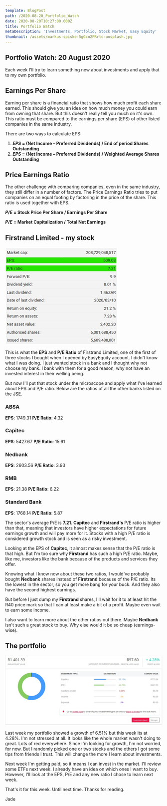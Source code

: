 ```yaml
---
template: BlogPost
path: /2020-08-20_Portfolio_Watch
date: 2020-08-20T10:27:00.000Z
title: Portfolio Watch
metaDescription: 'Investments, Portfolio, Stock Market, Easy Equity'
thumbnail: /assets/markus-spiske-5gGcn2PRrtc-unsplash.jpg
---
```


## Portfolio Watch: 20 August 2020

Each week I'll try to learn something new about investments and apply that to my own portfolio.

## Earnings Per Share

Earning per share is a financial ratio that shows how much profit each share earned. This should give you an idea on how much money you could earn from owning that share. But this doesn't really tell you much on it's own. This ratio must be compared to the earnings per share (EPS) of other listed companies in the same industry.

There are two ways to calculate EPS:

1. ***EPS* = (Net Income – Preferred Dividends) / End of period Shares Outstanding**
2. ***EPS* = (Net Income – Preferred Dividends) / Weighted Average Shares Outstanding**

## Price Earnings Ratio

The other challenge with comparing companies, even in the same industry, they still differ in a number of factors. The Price Earnings Ratio tries to put companies on an equal footing by factoring in the price of the share. This ratio is used together with EPS.

***P/E* = Stock Price Per Share / Earnings Per Share**

***P/E* = Market Capitalization / Total Net Earnings**


## Firstrand Limited - my stock

![FirstRand Stats](../src/assets/../../../static/assets/Firstrand%20Stats%202020-08-19.jpg "FirstRand Snapshot")

This is what the **EPS** and **P/E Ratio** of Firstrand Limited, one of the first of three stocks I bought when I opened by EasyEquity account. I didn't know what I was doing. I just wanted stock in a bank and I thought why not choose my bank. I bank with them for a good reason, why not have an invested interest in their welling being. 

But now I'll put that stock under the microscope and apply what I've learned about EPS and P/E ratio. Below are the ratios of all the other banks listed on the JSE.

### ABSA

**EPS**: 1749.31
**P/E Ratio**: 4.32 

### Capitec

**EPS**: 5427.67
**P/E Ratio**: 15.61

### Nedbank

**EPS**: 2603.56
**P/E Ratio**: 3.93 

### RMB

**EPS**: 21.38
**P/E Ratio**: 6.22 

### Standard Bank

**EPS**: 1768.14
**P/E Ratio**: 5.87

The sector's average P/E is **7.21**. **Capitec** and **Firstrand's** P/E ratio is higher than that, meaning that investors have higher expectations for future earnings growth and will pay more for it. Stocks with a high P/E ratio is considered growth stock and is seen as a risky investment. 

Looking at the EPS of **Capitec**, it almost makes sense that the P/E ratio is that high. But I'm too sure why **Firstrand** has such a high P/E ratio. Maybe, like me, investors like the bank because of the products and services they offer.

Knowing what I know now about these two ratios, I would've probably bought **Nedbank** shares instead of **Firstrand** because of the P/E ratio. Its the lowest in the sector, so you get more bang for your buck. And they also have the second highest earnings. 

But before I just dump my **Firstrand** shares, I'll wait for it to at least hit the R40 price mark so that I can at least make a bit of a profit. Maybe even wait to earn some income. 

I also want to learn more about the other ratios out there. Maybe **Nedbank** isn't such a great stock to buy. Why else would it be so cheap (earnings-wise).

## The portfolio
![My Portfolio](../../static/assets/Annotation%202020-08-21%20075236.jpg "My portfolio 21 August 2020")

Last week my portfolio showed a growth of 6.51% but this week its at 4.28%. I'm not stressed at all. It looks like the whole market wasn't doing to great. Lots of red everywhere. Since I'm looking for growth, I'm not worried, for now. But I randomly picked one or two stocks and the others I got some tips from friends I trust. This will change the more I learn about investments.

Next week I'm getting paid, so it means I can invest in the market. I'll review some ETFs next week. I already have an idea on which ones I want to buy. However, I'll look at the EPS, P/E and any new ratio I chose to learn next week. 

That's it for this week. Until next time. Thanks for reading.

Jade
